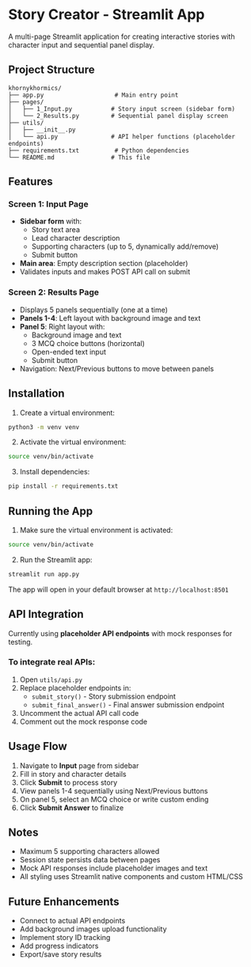 # Story Creator - Streamlit App

A multi-page Streamlit application for creating interactive stories with character input and sequential panel display.

## Project Structure

```
khornykhormics/
├── app.py                    # Main entry point
├── pages/
│   ├── 1_Input.py           # Story input screen (sidebar form)
│   └── 2_Results.py         # Sequential panel display screen
├── utils/
│   ├── __init__.py
│   └── api.py               # API helper functions (placeholder endpoints)
├── requirements.txt          # Python dependencies
└── README.md                # This file
```

## Features

### Screen 1: Input Page
- **Sidebar form** with:
  - Story text area
  - Lead character description
  - Supporting characters (up to 5, dynamically add/remove)
  - Submit button
- **Main area**: Empty description section (placeholder)
- Validates inputs and makes POST API call on submit

### Screen 2: Results Page
- Displays 5 panels sequentially (one at a time)
- **Panels 1-4**: Left layout with background image and text
- **Panel 5**: Right layout with:
  - Background image and text
  - 3 MCQ choice buttons (horizontal)
  - Open-ended text input
  - Submit button
- Navigation: Next/Previous buttons to move between panels

## Installation

1. Create a virtual environment:
```bash
python3 -m venv venv
```

2. Activate the virtual environment:
```bash
source venv/bin/activate
```

3. Install dependencies:
```bash
pip install -r requirements.txt
```

## Running the App

1. Make sure the virtual environment is activated:
```bash
source venv/bin/activate
```

2. Run the Streamlit app:
```bash
streamlit run app.py
```

The app will open in your default browser at `http://localhost:8501`

## API Integration

Currently using **placeholder API endpoints** with mock responses for testing.

### To integrate real APIs:

1. Open `utils/api.py`
2. Replace placeholder endpoints in:
   - `submit_story()` - Story submission endpoint
   - `submit_final_answer()` - Final answer submission endpoint
3. Uncomment the actual API call code
4. Comment out the mock response code

## Usage Flow

1. Navigate to **Input** page from sidebar
2. Fill in story and character details
3. Click **Submit** to process story
4. View panels 1-4 sequentially using Next/Previous buttons
5. On panel 5, select an MCQ choice or write custom ending
6. Click **Submit Answer** to finalize

## Notes

- Maximum 5 supporting characters allowed
- Session state persists data between pages
- Mock API responses include placeholder images and text
- All styling uses Streamlit native components and custom HTML/CSS

## Future Enhancements

- Connect to actual API endpoints
- Add background images upload functionality
- Implement story ID tracking
- Add progress indicators
- Export/save story results
